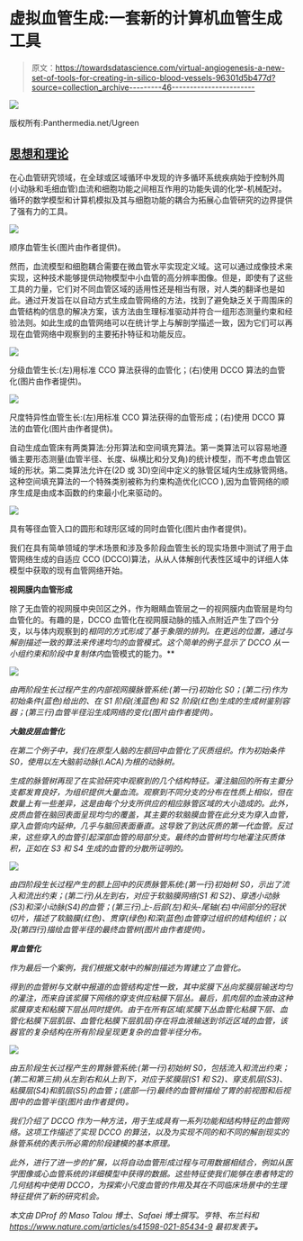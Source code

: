 # 虚拟血管生成:一套新的计算机血管生成工具

> 原文：<https://towardsdatascience.com/virtual-angiogenesis-a-new-set-of-tools-for-creating-in-silico-blood-vessels-96301d5b477d?source=collection_archive---------46----------------------->

![](img/0a7388acfed4767149fe2cbc9af37cb1.png)

版权所有:Panthermedia.net/Ugreen

## [思想和理论](https://towardsdatascience.com/tagged/thoughts-and-theory)

在心血管研究领域，在全球或区域循环中发现的许多循环系统疾病始于控制外周(小动脉和毛细血管)血流和细胞功能之间相互作用的功能失调的化学-机械配对。循环的数学模型和计算机模拟及其与细胞功能的耦合为拓展心血管研究的边界提供了强有力的工具。

![](img/fcccfbdee6da4b49c49c45fa760bfc63.png)

顺序血管生长(图片由作者提供)。

然而，血流模型和细胞耦合需要在微血管水平实现定义域。这可以通过成像技术来实现，这种技术能够提供动物模型中小血管的高分辨率图像。但是，即使有了这些工具的力量，它们对不同血管区域的适用性还是相当有限，对人类的翻译也是如此。通过开发旨在以自动方式生成血管网络的方法，找到了避免缺乏关于周围床的血管结构的信息的解决方案，该方法由生理标准驱动并符合一组形态测量约束和经验法则。如此生成的血管网络可以在统计学上与解剖学描述一致，因为它们可以再现在血管网络中观察到的主要拓扑特征和功能反应。

![](img/311a54c89c23ac558ef08acc3eb297d7.png)

分级血管生长:(左)用标准 CCO 算法获得的血管化；(右)使用 DCCO 算法的血管化(图片由作者提供)。

![](img/f00258905a3f375c11fc46dc5e55c915.png)

尺度特异性血管生长:(左)用标准 CCO 算法获得的血管形成；(右)使用 DCCO 算法的血管化(图片由作者提供)。

自动生成血管床有两类算法:分形算法和空间填充算法。第一类算法可以容易地遵循主要形态测量(血管半径、长度、纵横比和分叉角)的统计模型，而不考虑血管区域的形状。第二类算法允许在(2D 或 3D)空间中定义的脉管区域内生成脉管网络。这种空间填充算法的一个特殊类别被称为约束构造优化(CCO ),因为血管网络的顺序生成是由成本函数的约束最小化来驱动的。

![](img/8fc1e05e807973e294f6f7a77329047e.png)

具有等径血管入口的圆形和球形区域的同时血管化(图片由作者提供)。

我们在具有简单领域的学术场景和涉及多阶段血管生长的现实场景中测试了用于血管网络生成的自适应 CCO (DCCO)算法，从从人体解剖代表性区域中的详细人体模型中获取的现有血管网络开始。

**视网膜内血管形成**

除了无血管的视网膜中央凹区之外，作为眼睛血管层之一的视网膜内血管层是均匀血管化的。有趣的是，DCCO 血管化在视网膜动脉的插入点附近产生了四个分支，以与体内观察到的*相同的方式形成了基于象限的排列。在更远的位置，通过与解剖描述一致的算法来传递均匀的血管模式。这个简单的例子显示了 DCCO 从一小组约束和阶段中复制体内*血管模式的能力。**

*![](img/96fb515cd8e88f3da49173145942d0be.png)*

*由两阶段生长过程产生的内部视网膜脉管系统:(第一行)初始化 S0；(第二行)作为初始条件(蓝色)给出的、在 S1 阶段(浅蓝色)和 S2 阶段(红色)生成的生成树鉴别容器；(第三行)血管半径沿生成网络的变化(图片由作者提供)。*

***大脑皮层血管化***

*在第二个例子中，我们在原型人脑的左额回中血管化了灰质组织。作为初始条件 S0，使用以左大脑前动脉(l.ACA)为根的动脉树。*

*生成的脉管树再现了在实验研究中观察到的几个结构特征。灌注脑回的所有主要分支都发育良好，为组织提供大量血流。观察到不同分支的分布在性质上相似，但在数量上有一些差异，这是由每个分支所供应的相应脉管区域的大小造成的。此外，皮质血管在脑回表面呈现均匀的覆盖，其主要的软脑膜血管在此分支为穿入血管，穿入血管向内延伸，几乎与脑回表面垂直。这导致了到达灰质的第一代血管。反过来，这些穿入的血管引起深部血管的局部分支。最终的血管树均匀地灌注灰质体积，正如在 S3 和 S4 生成的血管的分散所证明的。*

*![](img/37f61c7dfc8ebc368162ee34eb086d87.png)*

*由四阶段生长过程产生的额上回中的灰质脉管系统:(第一行)初始树 S0，示出了流入和流出约束；(第二行)从左到右，对应于软脑膜网络(S1 和 S2)、穿透小动脉(S3)和深小动脉(S4)的血管；(第三行)上-后部(左)和头-尾轴(右)中间部分的冠状切片，描述了软脑膜(红色)、贯穿(绿色)和深(蓝色)血管穿过组织的结构组织；以及(第四行)描绘血管半径的最终血管树(图片由作者提供)。*

***胃血管化***

*作为最后一个案例，我们根据文献中的解剖描述为胃建立了血管化。*

*得到的血管树与文献中报道的血管结构定性一致，其中浆膜下丛向浆膜层输送均匀的灌注，而来自该浆膜下网络的穿支供应粘膜下层丛。最后，肌肉层的血液由这种浆膜穿支和粘膜下层丛同时提供。由于在所有区域(浆膜下丛血管化粘膜下层、血管化粘膜下层肌层、血管化粘膜下层肌层)存在将血液输送到邻近区域的血管，该器官的复杂结构在所有阶段呈现更复杂的血管半径分布。*

*![](img/2f29b2aa96742703025ef345bcbcc871.png)*

*由五阶段生长过程产生的胃脉管系统:(第一行)初始树 S0，包括流入和流出约束；(第二和第三排)从左到右和从上到下，对应于浆膜层(S1 和 S2)、穿支肌层(S3)、粘膜层(S4)和肌层(S5)的血管；(底部一行)最终的血管树描绘了胃的前视图和后视图中的血管半径(图片由作者提供)。*

*我们介绍了 DCCO 作为一种方法，用于生成具有一系列功能和结构特征的血管网络。这项工作描述了实现 DCCO 的算法，以及为实现不同的和不同的解剖现实的脉管系统的表示所必需的阶段建模的基本原理。*

*此外，进行了进一步的扩展，以将自动血管形成过程与可用数据相结合，例如从医学图像或心血管系统的详细模型中获得的数据。这些特征使我们能够在患者特定的几何结构中使用 DCCO，为探索小尺度血管的作用及其在不同临床场景中的生理特征提供了新的研究机会。*

*本文由 DProf 的 Maso Talou 博士、Safaei 博士撰写。亨特、布兰科和 https://www.nature.com/articles/s41598-021-85434-9 最初发表于[](https://www.nature.com/articles/s41598-021-85434-9)**。***